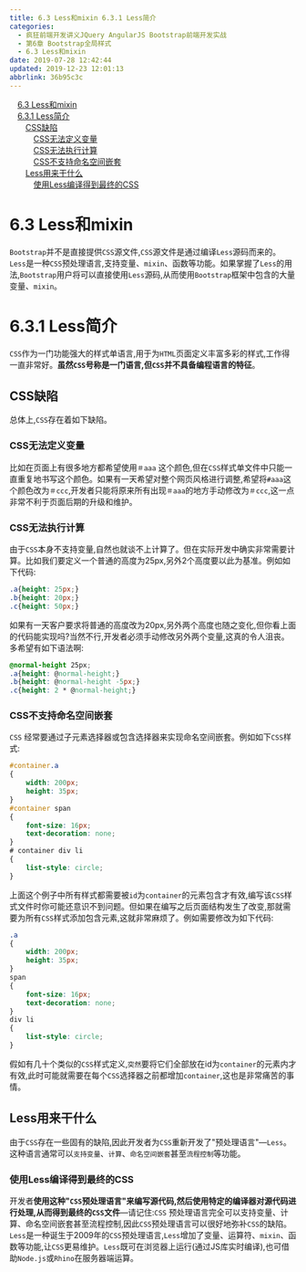 ```yaml
---
title: 6.3 Less和mixin 6.3.1 Less简介
categories: 
  - 疯狂前端开发讲义JQuery AngularJS Bootstrap前端开发实战
  - 第6章 Bootstrap全局样式
  - 6.3 Less和mixin
date: 2019-07-28 12:42:44
updated: 2019-12-23 12:01:13
abbrlink: 36b95c3c
---
```

<div id='my_toc'><a href="/JavaReadingNotes/36b95c3c/#6-3-Less和mixin" class="header_1">6.3 Less和mixin</a>&nbsp;<br><a href="/JavaReadingNotes/36b95c3c/#6-3-1-Less简介" class="header_1">6.3.1 Less简介</a>&nbsp;<br><a href="/JavaReadingNotes/36b95c3c/#CSS缺陷" class="header_2">CSS缺陷</a>&nbsp;<br><a href="/JavaReadingNotes/36b95c3c/#CSS无法定义变量" class="header_3">CSS无法定义变量</a>&nbsp;<br><a href="/JavaReadingNotes/36b95c3c/#CSS无法执行计算" class="header_3">CSS无法执行计算</a>&nbsp;<br><a href="/JavaReadingNotes/36b95c3c/#CSS不支持命名空间嵌套" class="header_3">CSS不支持命名空间嵌套</a>&nbsp;<br><a href="/JavaReadingNotes/36b95c3c/#Less用来干什么" class="header_2">Less用来干什么</a>&nbsp;<br><a href="/JavaReadingNotes/36b95c3c/#使用Less编译得到最终的CSS" class="header_3">使用Less编译得到最终的CSS</a>&nbsp;<br></div>
<style>.header_1{margin-left: 1em;}.header_2{margin-left: 2em;}.header_3{margin-left: 3em;}.header_4{margin-left: 4em;}.header_5{margin-left: 5em;}.header_6{margin-left: 6em;}</style>
<!--more-->
<script>if (navigator.platform.search('arm')==-1){document.getElementById('my_toc').style.display = 'none';}var e,p = document.getElementsByTagName('p');while (p.length>0) {e = p[0];e.parentElement.removeChild(e);}</script>

<!--end-->
<!--SSTStart-->
# 6.3 Less和mixin #
`Bootstrap`并不是直接提供`CSS`源文件,`CSS`源文件是通过编译`Less`源码而来的。`Less`是一种`CSS`预处理语言,支持变量、`mixin`、函数等功能。如果掌握了`Less`的用法,`Bootstrap`用户将可以直接使用`Less`源码,从而使用`Bootstrap`框架中包含的大量变量、`mixin`。
# 6.3.1 Less简介 #
`CSS`作为一门功能强大的样式单语言,用于为`HTML`页面定义丰富多彩的样式,工作得一直非常好。**虽然`CSS`号称是一门语言,但`CSS`并不具备编程语言的特征**。
## CSS缺陷 ##
总体上,`CSS`存在着如下缺陷。
### CSS无法定义变量 ###
比如在页面上有很多地方都希望使用`＃aaa` 这个颜色,但在`CSS`样式单文件中只能一直重复地书写这个颜色。如果有一天希望对整个网页风格进行调整,希望将`#aaa`这个颜色改为`＃ccc`,开发者只能将原来所有出现`＃aaa`的地方手动修改为`＃ccc`,这一点非常不利于页面后期的升级和维护。
### CSS无法执行计算 ###
由于`CSS`本身不支持变量,自然也就谈不上计算了。但在实际开发中确实非常需要计算。比如我们要定义一个普通的高度为25px,另外2个高度要以此为基准。例如如下代码:
```css
.a{height: 25px;}
.b{height: 20px;}
.c{height: 50px;}
```
如果有一天客户要求将普通的高度改为20px,另外两个高度也随之变化,但你看上面的代码能实现吗?当然不行,开发者必须手动修改另外两个变量,这真的令人沮丧。多希望有如下语法啊:
```css
@normal-height 25px;
.a{height: @normal-height;}
.b{height: @normal-height -5px;}
.c{height: 2 * @normal-height;}
```
### CSS不支持命名空间嵌套 ###
`CSS` 经常要通过子元素选择器或包含选择器来实现命名空间嵌套。例如如下`CSS`样式:
```css
#container.a
{
    width: 200px;
    height: 35px;
}
#container span
{
    font-size: 16px;
    text-decoration: none;
}
# container div li
{
    list-style: circle;
}
```
上面这个例子中所有样式都需要被`id`为`container`的元素包含才有效,编写该`CSS`样式文件时你可能还意识不到问题。但如果在编写之后页面结构发生了改变,那就需要为所有`CSS`样式添加包含元素,这就非常麻烦了。例如需要修改为如下代码:
```css
.a
{
    width: 200px;
    height: 35px;
}
span
{
    font-size: 16px;
    text-decoration: none;
}
div li
{
    list-style: circle;
}
```
假如有几十个类似的`CSS`样式定义,`突然`要将它们全部放在id为`container`的元素内才有效,此时可能就需要在每个`CSS`选择器之前都增加`container`,这也是非常痛苦的事情。
## Less用来干什么 ##
由于`CSS`存在一些固有的缺陷,因此开发者为`CSS`重新开发了"预处理语言"—`Less`。这种语言通常可以`支持变量`、`计算`、`命名空间嵌套`甚至`流程控制`等功能。
### 使用Less编译得到最终的CSS ###
开发者**使用这种"`CSS`预处理语言"来编写源代码,然后使用特定的编译器对源代码进行处理,从而得到最终的`CSS`文件**—请记住:`CSS` 预处理语言完全可以支持变量、计算、命名空间嵌套甚至流程控制,因此`CSS`预处理语言可以很好地弥补`CSS`的缺陷。
`Less`是一种诞生于2009年的`CSS`预处理语言,`Less`增加了变量、运算符、`mixin`、函数等功能,让`CSS`更易维护。`Less`既可在浏览器上运行(通过JS库实时编译),也可借助`Node.js`或`Rhino`在服务器端运算。
<!--SSTStop-->

